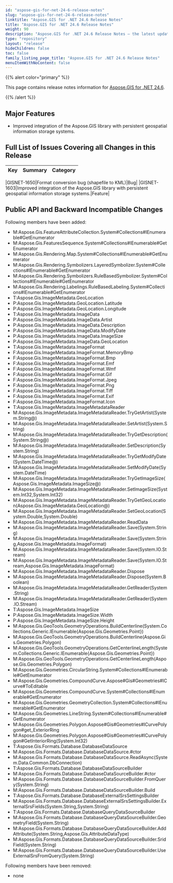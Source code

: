 ```yaml
---
id: "aspose-gis-for-net-24-6-release-notes"
slug: "aspose-gis-for-net-24-6-release-notes"
linktitle: "Aspose.GIS for .NET 24.6 Release Notes"
title: "Aspose.GIS for .NET 24.6 Release Notes"
weight: 90
description: "Aspose.GIS for .NET 24.6 Release Notes – the latest updates and fixes."
type: "repository"
layout: "release"
hideChildren: false
toc: false
family_listing_page_title: "Aspose.GIS for .NET 24.6 Release Notes"
menuItemWithNoContent: false
---
```


{{% alert color="primary" %}}

This page contains release notes information for [Aspose.GIS for .NET 24.6](https://www.nuget.org/packages/Aspose.GIS/24.6.0).

{{% /alert %}}
## **Major Features**
- Improved integration of the Aspose.GIS library with persistent geospatial information storage systems.
## **Full List of Issues Covering all Changes in this Release**

|**Key**|**Summary**|**Category**|
| :- | :- | :- |

|GISNET-1650|Format conversion bug (shapefile to KML)|Bug|
|GISNET-1603|Improved integration of the Aspose.GIS library with persistent geospatial information storage systems.|Feature|

## **Public API and Backward Incompatible Changes**
Following members have been added:

- M:Aspose.Gis.FeatureAttributeCollection.System#Collections#IEnumerable#GetEnumerator
- M:Aspose.Gis.FeaturesSequence.System#Collections#IEnumerable#GetEnumerator
- M:Aspose.Gis.Rendering.Map.System#Collections#IEnumerable#GetEnumerator
- M:Aspose.Gis.Rendering.Symbolizers.LayeredSymbolizer.System#Collections#IEnumerable#GetEnumerator
- M:Aspose.Gis.Rendering.Symbolizers.RuleBasedSymbolizer.System#Collections#IEnumerable#GetEnumerator
- M:Aspose.Gis.Rendering.Labelings.RuleBasedLabeling.System#Collections#IEnumerable#GetEnumerator
- T:Aspose.Gis.ImageMetadata.GeoLocation
- P:Aspose.Gis.ImageMetadata.GeoLocation.Latitude
- P:Aspose.Gis.ImageMetadata.GeoLocation.Longitude
- T:Aspose.Gis.ImageMetadata.ImageData
- P:Aspose.Gis.ImageMetadata.ImageData.Artist
- P:Aspose.Gis.ImageMetadata.ImageData.Description
- P:Aspose.Gis.ImageMetadata.ImageData.ModifyDate
- P:Aspose.Gis.ImageMetadata.ImageData.ImageSize
- P:Aspose.Gis.ImageMetadata.ImageData.GeoLocation
- T:Aspose.Gis.ImageMetadata.ImageFormat
- F:Aspose.Gis.ImageMetadata.ImageFormat.MemoryBmp
- F:Aspose.Gis.ImageMetadata.ImageFormat.Bmp
- F:Aspose.Gis.ImageMetadata.ImageFormat.Emf
- F:Aspose.Gis.ImageMetadata.ImageFormat.Wmf
- F:Aspose.Gis.ImageMetadata.ImageFormat.Gif
- F:Aspose.Gis.ImageMetadata.ImageFormat.Jpeg
- F:Aspose.Gis.ImageMetadata.ImageFormat.Png
- F:Aspose.Gis.ImageMetadata.ImageFormat.Tiff
- F:Aspose.Gis.ImageMetadata.ImageFormat.Exif
- F:Aspose.Gis.ImageMetadata.ImageFormat.Icon
- T:Aspose.Gis.ImageMetadata.ImageMetadataReader
- M:Aspose.Gis.ImageMetadata.ImageMetadataReader.TryGetArtist(System.String@)
- M:Aspose.Gis.ImageMetadata.ImageMetadataReader.SetArtist(System.String)
- M:Aspose.Gis.ImageMetadata.ImageMetadataReader.TryGetDescription(System.String@)
- M:Aspose.Gis.ImageMetadata.ImageMetadataReader.SetDescription(System.String)
- M:Aspose.Gis.ImageMetadata.ImageMetadataReader.TryGetModifyDate(System.DateTime@)
- M:Aspose.Gis.ImageMetadata.ImageMetadataReader.SetModifyDate(System.DateTime)
- M:Aspose.Gis.ImageMetadata.ImageMetadataReader.TryGetImageSize(Aspose.Gis.ImageMetadata.ImageSize@)
- M:Aspose.Gis.ImageMetadata.ImageMetadataReader.SetImageSize(System.Int32,System.Int32)
- M:Aspose.Gis.ImageMetadata.ImageMetadataReader.TryGetGeoLocation(Aspose.Gis.ImageMetadata.GeoLocation@)
- M:Aspose.Gis.ImageMetadata.ImageMetadataReader.SetGeoLocation(System.Double,System.Double)
- M:Aspose.Gis.ImageMetadata.ImageMetadataReader.ReadData
- M:Aspose.Gis.ImageMetadata.ImageMetadataReader.Save(System.String)
- M:Aspose.Gis.ImageMetadata.ImageMetadataReader.Save(System.String,Aspose.Gis.ImageMetadata.ImageFormat)
- M:Aspose.Gis.ImageMetadata.ImageMetadataReader.Save(System.IO.Stream)
- M:Aspose.Gis.ImageMetadata.ImageMetadataReader.Save(System.IO.Stream,Aspose.Gis.ImageMetadata.ImageFormat)
- M:Aspose.Gis.ImageMetadata.ImageMetadataReader.Dispose
- M:Aspose.Gis.ImageMetadata.ImageMetadataReader.Dispose(System.Boolean)
- M:Aspose.Gis.ImageMetadata.ImageMetadataReader.GetReader(System.String)
- M:Aspose.Gis.ImageMetadata.ImageMetadataReader.GetReader(System.IO.Stream)
- T:Aspose.Gis.ImageMetadata.ImageSize
- P:Aspose.Gis.ImageMetadata.ImageSize.Width
- P:Aspose.Gis.ImageMetadata.ImageSize.Height
- M:Aspose.Gis.GeoTools.GeometryOperations.BuildCenterline(System.Collections.Generic.IEnumerable{Aspose.Gis.Geometries.Point})
- M:Aspose.Gis.GeoTools.GeometryOperations.BuildCenterline(Aspose.Gis.Geometries.Polygon)
- M:Aspose.Gis.GeoTools.GeometryOperations.GetCenterlineLength(System.Collections.Generic.IEnumerable{Aspose.Gis.Geometries.Point})
- M:Aspose.Gis.GeoTools.GeometryOperations.GetCenterlineLength(Aspose.Gis.Geometries.Polygon)
- M:Aspose.Gis.Geometries.CircularString.System#Collections#IEnumerable#GetEnumerator
- M:Aspose.Gis.Geometries.CompoundCurve.Aspose#Gis#Geometries#ICurve#ToEditable
- M:Aspose.Gis.Geometries.CompoundCurve.System#Collections#IEnumerable#GetEnumerator
- M:Aspose.Gis.Geometries.GeometryCollection.System#Collections#IEnumerable#GetEnumerator
- M:Aspose.Gis.Geometries.LineString.System#Collections#IEnumerable#GetEnumerator
- M:Aspose.Gis.Geometries.Polygon.Aspose#Gis#Geometries#ICurvePolygon#get_ExteriorRing
- M:Aspose.Gis.Geometries.Polygon.Aspose#Gis#Geometries#ICurvePolygon#GetInteriorRing(System.Int32)
- T:Aspose.Gis.Formats.Database.DatabaseDataSource
- M:Aspose.Gis.Formats.Database.DatabaseDataSource.#ctor
- M:Aspose.Gis.Formats.Database.DatabaseDataSource.ReadAsync(System.Data.Common.DbConnection)
- T:Aspose.Gis.Formats.Database.DatabaseDataSourceBuilder
- M:Aspose.Gis.Formats.Database.DatabaseDataSourceBuilder.#ctor
- M:Aspose.Gis.Formats.Database.DatabaseDataSourceBuilder.FromQuery(System.String)
- M:Aspose.Gis.Formats.Database.DatabaseDataSourceBuilder.Build
- T:Aspose.Gis.Formats.Database.DatabaseExternalSrsSettingsBuilder
- M:Aspose.Gis.Formats.Database.DatabaseExternalSrsSettingsBuilder.ExternalSrsFields(System.String,System.String)
- T:Aspose.Gis.Formats.Database.DatabaseQueryDataSourceBuilder
- M:Aspose.Gis.Formats.Database.DatabaseQueryDataSourceBuilder.GeometryField(System.String)
- M:Aspose.Gis.Formats.Database.DatabaseQueryDataSourceBuilder.AddAttribute(System.String,Aspose.Gis.AttributeDataType)
- M:Aspose.Gis.Formats.Database.DatabaseQueryDataSourceBuilder.SridField(System.String)
- M:Aspose.Gis.Formats.Database.DatabaseQueryDataSourceBuilder.UseExternalSrsFromQuery(System.String)

Following members have been removed:
- none

